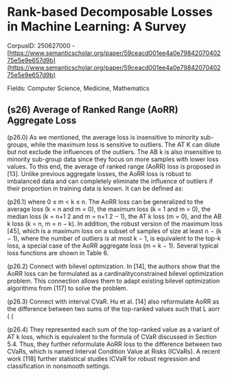 # Rank-based Decomposable Losses in Machine Learning: A Survey

CorpusID: 250627000 - [https://www.semanticscholar.org/paper/59ceacd001ee4a0e7984207040275e5e9e657d9b](https://www.semanticscholar.org/paper/59ceacd001ee4a0e7984207040275e5e9e657d9b)

Fields: Computer Science, Medicine, Mathematics

## (s26) Average of Ranked Range (AoRR) Aggregate Loss
(p26.0) As we mentioned, the average loss is insensitive to minority sub-groups, while the maximum loss is sensitive to outliers. The AT K can dilute but not exclude the influences of the outliers. The AB k is also insensitive to minority sub-group data since they focus on more samples with lower loss values. To this end, the average of ranked range (AoRR) loss is proposed in [13]. Unlike previous aggregate losses, the AoRR loss is robust to imbalanced data and can completely eliminate the influence of outliers if their proportion in training data is known. It can be defined as:

(p26.1) where 0 ≤ m < k ≤ n. The AoRR loss can be generalized to the average loss (k = n and m = 0), the maximum loss (k = 1 and m = 0), the median loss (k = n+1 2 and m = n+1 2 − 1), the AT k loss (m = 0), and the AB k loss (k = n, m = n − k). In addition, the robust version of the maximum loss [45], which is a maximum loss on a subset of samples of size at least n − (k − 1), where the number of outliers is at most k − 1, is equivalent to the top-k loss, a special case of the AoRR aggregate loss (m = k − 1). Several typical loss functions are shown in Table 6.

(p26.2) Connect with bilevel optimization. In [14], the authors show that the AoRR loss can be formulated as a cardinalityconstrained bilevel optimization problem. This connection allows them to adapt existing bilevel optimization algorithms from [117] to solve the problem.

(p26.3) Connect with interval CVaR. Hu et al. [14] also reformulate AoRR as the difference between two sums of the top-ranked values such that L aorr ( (

(p26.4) They represented each sum of the top-ranked value as a variant of AT k loss, which is equivalent to the formula of CVaR discussed in Section 5.4. Thus, they further reformulate AoRR loss to the difference between two CVaRs, which is named Interval Condition Value at Risks (ICVaRs). A recent work [118] further statistical studies ICVaR for robust regression and classification in nonsmooth settings.
